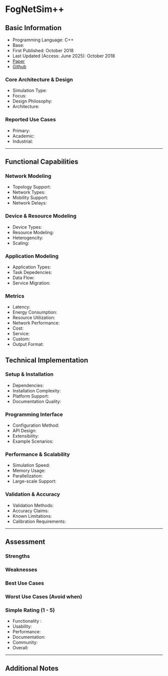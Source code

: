 # FogNetSim++
## Basic Information
- Programming Language: C++
- Base:
- First Published: October 2018
- Last Updated (Access: June 2025): October 2018
- [Paper](https://www.researchgate.net/publication/328484070_FogNetSim_A_Toolkit_for_Modeling_and_Simulation_of_Distributed_Fog_Environment)
- [Github](https://github.com/rtqayyum/fognetsimpp)

### Core Architecture & Design
- Simulation Type:
- Focus: 
- Design Philosophy:
- Architecture:

### Reported Use Cases
- Primary:
- Academic:
- Industrial:

---

## Functional Capabilities
### Network Modeling
- Topology Support:
- Network Types:
- Mobility Support:
- Network Delays:
### Device & Resource Modeling
- Device Types:
- Resource Modeling:
- Heterogencity:
- Scaling:
### Application Modeling
- Application Types:
- Task Depedencies:
- Data Flow:
- Service Migration:
### Metrics
- Latency:
- Energy Consumption:
- Resource Utilization:
- Network Performance:
- Cost:
- Service:
- Custom:
- Output Format:

## Technical Implementation
### Setup & Installation
- Dependencies:
- Installation Complexity:
- Platform Support:
- Documentation Quality:
### Programming Interface
- Configuration Method:
- API Design:
- Extensibility:
- Example Scenarios:
### Performance & Scalability
- Simulation Speed:
- Memory Usage:
- Parallelization:
- Large-scale Support:
### Validation & Accuracy
- Validation Methods:
- Accuracy Claims:
- Known Limitations:
- Calibration Requirements:

---

## Assessment
### Strengths
### Weaknesses
### Best Use Cases
### Worst Use Cases (Avoid when)
### Simple Rating (1 - 5)
- Functionality : 
- Usability:
- Performance:
- Documentation:
- Community:
- Overall:

---

## Additional Notes